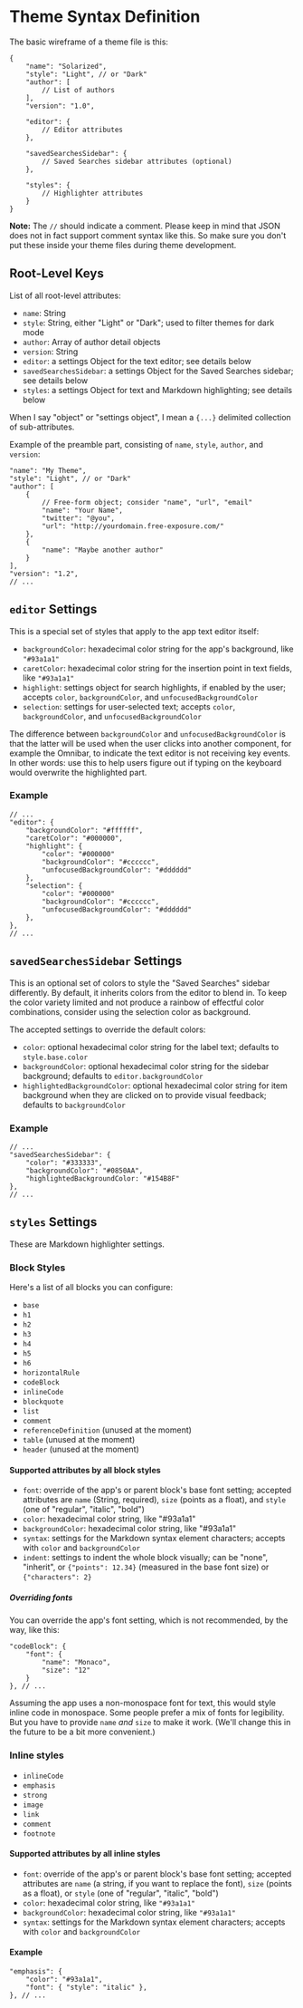 # Theme Syntax Definition

The basic wireframe of a theme file is this: 

    {
        "name": "Solarized",
        "style": "Light", // or "Dark"
        "author": [
            // List of authors
        ],
        "version": "1.0",

        "editor": {
            // Editor attributes
        },
        
        "savedSearchesSidebar": {
            // Saved Searches sidebar attributes (optional)
        }, 

        "styles": {
            // Highlighter attributes
        }
    }

**Note:** The `//` should indicate a comment. Please keep in mind that JSON does not in fact support comment syntax like this. So make sure you don't put these inside your theme files during theme development.

## Root-Level Keys

List of all root-level attributes:

- `name`: String
- `style`: String, either "Light" or "Dark"; used to filter themes for dark mode
- `author`: Array of author detail objects
- `version`: String
- `editor`: a settings Object for the text editor; see details below
- `savedSearchesSidebar`: a settings Object for the Saved Searches sidebar; see details below
- `styles`: a settings Object for text and Markdown highlighting; see details below

When I say "object" or "settings object", I mean a `{...}` delimited collection of sub-attributes.

Example of the preamble part, consisting of `name`, `style`, `author`, and `version`:

    "name": "My Theme",
    "style": "Light", // or "Dark"
    "author": [
        {
            // Free-form object; consider "name", "url", "email"
            "name": "Your Name",
            "twitter": "@you",
            "url": "http://yourdomain.free-exposure.com/"
        },
        {
            "name": "Maybe another author"
        }
    ],
    "version": "1.2", 
    // ...

## `editor` Settings

This is a special set of styles that apply to the app text editor itself:

- `backgroundColor`: hexadecimal color string for the app's background, like `"#93a1a1"`
- `caretColor`: hexadecimal color string for the insertion point in text fields, like `"#93a1a1"`
- `highlight`: settings object for search highlights, if enabled by the user; accepts `color`, `backgroundColor`, and `unfocusedBackgroundColor`
- `selection`: settings for user-selected text; accepts `color`, `backgroundColor`, and `unfocusedBackgroundColor`

The difference between `backgroundColor` and `unfocusedBackgroundColor` is that the latter will be used when the user clicks into another component, for example the Omnibar, to indicate the text editor is not receiving key events. In other words: use this to help users figure out if typing on the keyboard would overwrite the highlighted part.

### Example

    // ...
    "editor": {
        "backgroundColor": "#ffffff",
        "caretColor": "#000000",
        "highlight": {
            "color": "#000000"
            "backgroundColor": "#cccccc",
            "unfocusedBackgroundColor": "#dddddd"
        },
        "selection": {
            "color": "#000000"
            "backgroundColor": "#cccccc",
            "unfocusedBackgroundColor": "#dddddd"
        },
    }, 
    // ...

## `savedSearchesSidebar` Settings

This is an optional set of colors to style the "Saved Searches" sidebar differently. By default, it inherits colors from the editor to blend in. To keep the color variety limited and not produce a rainbow of effectful color combinations, consider using the selection color as background.

The accepted settings to override the default colors:

- `color`: optional hexadecimal color string for the label text; defaults to `style.base.color`
- `backgroundColor`: optional hexadecimal color string for the sidebar background; defaults to `editor.backgroundColor`
- `highlightedBackgroundColor`: optional hexadecimal color string for item background when they are clicked on to provide visual feedback; defaults to `backgroundColor`

### Example 

    // ...
    "savedSearchesSidebar": {
        "color": "#333333",
        "backgroundColor": "#0850AA",
        "highlightedBackgroundColor: "#154B8F"
    },
    // ...

## `styles` Settings

These are Markdown highlighter settings.

### Block Styles

Here's a list of all blocks you can configure:

- `base`
- `h1`
- `h2`
- `h3`
- `h4`
- `h5`
- `h6`
- `horizontalRule`
- `codeBlock`
- `inlineCode`
- `blockquote`
- `list`
- `comment`
- `referenceDefinition` (unused at the moment)
- `table` (unused at the moment)
- `header` (unused at the moment)

#### Supported attributes by all block styles

- `font`: override of the app's or parent block's base font setting; accepted attributes are `name` (String, required), `size` (points as a float), and `style` (one of "regular", "italic", "bold")
- `color`: hexadecimal color string, like "#93a1a1"
- `backgroundColor`: hexadecimal color string, like "#93a1a1"
- `syntax`: settings for the Markdown syntax element characters; accepts with `color` and `backgroundColor`
- `indent`: settings to indent the whole block visually; can be "none", "inherit", or `{"points": 12.34}` (measured in the base font size) or `{"characters": 2}`

##### Overriding fonts

You can override the app's font setting, which is not recommended, by the way, like this:

    "codeBlock": {
        "font": { 
            "name": "Monaco",
            "size": "12"
        }
    }, // ...

Assuming the app uses a non-monospace font for text, this would style inline code in monospace. Some people prefer a mix of fonts for legibility. But you have to provide `name` _and_ `size` to make it work. (We'll change this in the future to be a bit more convenient.)

### Inline styles

- `inlineCode`
- `emphasis`
- `strong`
- `image`
- `link`
- `comment`
- `footnote`

#### Supported attributes by all inline styles

- `font`: override of the app's or parent block's base font setting; accepted attributes are `name` (a string, if you want to replace the font), `size` (points as a float), or `style` (one of "regular", "italic", "bold")
- `color`: hexadecimal color string, like `"#93a1a1"`
- `backgroundColor`: hexadecimal color string, like `"#93a1a1"`
- `syntax`: settings for the Markdown syntax element characters; accepts with `color` and `backgroundColor`

#### Example

    "emphasis": {
        "color": "#93a1a1",
        "font": { "style": "italic" },
    }, // ...
